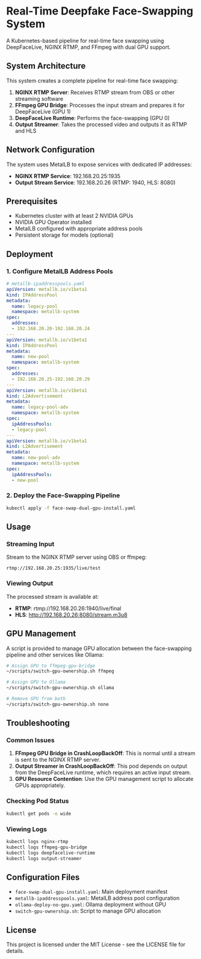 # Real-Time Deepfake Face-Swapping System

A Kubernetes-based pipeline for real-time face swapping using DeepFaceLive, NGINX RTMP, and FFmpeg with dual GPU support.

## System Architecture

This system creates a complete pipeline for real-time face swapping:

1. **NGINX RTMP Server**: Receives RTMP stream from OBS or other streaming software
2. **FFmpeg GPU Bridge**: Processes the input stream and prepares it for DeepFaceLive (GPU 1)
3. **DeepFaceLive Runtime**: Performs the face-swapping (GPU 0)
4. **Output Streamer**: Takes the processed video and outputs it as RTMP and HLS

## Network Configuration

The system uses MetalLB to expose services with dedicated IP addresses:

- **NGINX RTMP Service**: 192.168.20.25:1935
- **Output Stream Service**: 192.168.20.26 (RTMP: 1940, HLS: 8080)

## Prerequisites

- Kubernetes cluster with at least 2 NVIDIA GPUs
- NVIDIA GPU Operator installed
- MetalLB configured with appropriate address pools
- Persistent storage for models (optional)

## Deployment

### 1. Configure MetalLB Address Pools

```yaml
# metallb-ipaddresspools.yaml
apiVersion: metallb.io/v1beta1
kind: IPAddressPool
metadata:
  name: legacy-pool
  namespace: metallb-system
spec:
  addresses:
  - 192.168.20.20-192.168.20.24
---
apiVersion: metallb.io/v1beta1
kind: IPAddressPool
metadata:
  name: new-pool
  namespace: metallb-system
spec:
  addresses:
  - 192.168.20.25-192.168.20.29
---
apiVersion: metallb.io/v1beta1
kind: L2Advertisement
metadata:
  name: legacy-pool-adv
  namespace: metallb-system
spec:
  ipAddressPools:
  - legacy-pool
---
apiVersion: metallb.io/v1beta1
kind: L2Advertisement
metadata:
  name: new-pool-adv
  namespace: metallb-system
spec:
  ipAddressPools:
  - new-pool
```

### 2. Deploy the Face-Swapping Pipeline

```bash
kubectl apply -f face-swap-dual-gpu-install.yaml
```

## Usage

### Streaming Input

Stream to the NGINX RTMP server using OBS or ffmpeg:

```
rtmp://192.168.20.25:1935/live/test
```

### Viewing Output

The processed stream is available at:

- **RTMP**: rtmp://192.168.20.26:1940/live/final
- **HLS**: http://192.168.20.26:8080/stream.m3u8

## GPU Management

A script is provided to manage GPU allocation between the face-swapping pipeline and other services like Ollama:

```bash
# Assign GPU to ffmpeg-gpu-bridge
~/scripts/switch-gpu-ownership.sh ffmpeg

# Assign GPU to Ollama
~/scripts/switch-gpu-ownership.sh ollama

# Remove GPU from both
~/scripts/switch-gpu-ownership.sh none
```

## Troubleshooting

### Common Issues

1. **FFmpeg GPU Bridge in CrashLoopBackOff**: This is normal until a stream is sent to the NGINX RTMP server.
2. **Output Streamer in CrashLoopBackOff**: This pod depends on output from the DeepFaceLive runtime, which requires an active input stream.
3. **GPU Resource Contention**: Use the GPU management script to allocate GPUs appropriately.

### Checking Pod Status

```bash
kubectl get pods -o wide
```

### Viewing Logs

```bash
kubectl logs nginx-rtmp
kubectl logs ffmpeg-gpu-bridge
kubectl logs deepfacelive-runtime
kubectl logs output-streamer
```

## Configuration Files

- `face-swap-dual-gpu-install.yaml`: Main deployment manifest
- `metallb-ipaddresspools.yaml`: MetalLB address pool configuration
- `ollama-deploy-no-gpu.yaml`: Ollama deployment without GPU
- `switch-gpu-ownership.sh`: Script to manage GPU allocation

## License

This project is licensed under the MIT License - see the LICENSE file for details.
